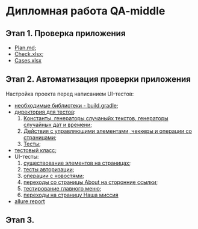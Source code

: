 # Дипломная работа QA-middle
## Этап 1. Проверка приложения
* [Plan.md](https://github.com/VladKoretski/FinalWork/blob/main/Plan.md "Описание плана по проверке и автоматизации приложения");
* [Check.xlsx](https://github.com/VladKoretski/FinalWork/blob/main/Check.xlsx "Чек-лист проекта и отметками о пройденых и непройденых тестах");
* [Cases.xlsx](https://github.com/VladKoretski/FinalWork/blob/main/Cases.xlsx "Тест-кейсы")

## Этап 2. Автоматизация проверки приложения  
Настройка проекта перед написанием UI-тестов:  
* [необходимые библиотеки - build.gradle](https://github.com/VladKoretski/FinalWork/blob/main/ApplicationForTest/build.gradle);  
* [директория для тестов](https://github.com/VladKoretski/FinalWork/tree/main/ApplicationForTest/src/androidTest/java/ru/iteco/fmhandroid/ui):
  1. [Константы, генераторы случаныйх текстов, генераторы случайных дат и времени](https://github.com/VladKoretski/FinalWork/tree/main/ApplicationForTest/src/androidTest/java/ru/iteco/fmhandroid/ui/datasources);
  2. [Действия с управляющими элементами, чеккеры и операции со страницами](https://github.com/VladKoretski/FinalWork/tree/main/ApplicationForTest/src/androidTest/java/ru/iteco/fmhandroid/ui/operations);  
  3. [Тесты](https://github.com/VladKoretski/FinalWork/tree/main/ApplicationForTest/src/androidTest/java/ru/iteco/fmhandroid/ui/tests);  
* [тестовый класс](https://github.com/VladKoretski/FinalWork/tree/main/ApplicationForTest/app/src/androidTest/java/ru/iteco/fmhandroid/ui/tests);  
* UI-тесты:  
  1. [существование элементов на страницах](https://github.com/VladKoretski/FinalWork/blob/main/ApplicationForTest/src/androidTest/java/ru/iteco/fmhandroid/ui/tests/ElementsExistenceTest.java);  
  2. [тесты авторизации](https://github.com/VladKoretski/FinalWork/blob/main/ApplicationForTest/src/androidTest/java/ru/iteco/fmhandroid/ui/tests/AuthorizationPageTest.java);  
  3. [операции с новостями](https://github.com/VladKoretski/FinalWork/blob/main/ApplicationForTest/src/androidTest/java/ru/iteco/fmhandroid/ui/tests/NewsPageFunctionsTest.java);
  4. [переходы со страницы About на сторонние ссылки](https://github.com/VladKoretski/FinalWork/blob/main/ApplicationForTest/src/androidTest/java/ru/iteco/fmhandroid/ui/tests/AboutPageLinksTest.java);
  5. [тестирование главного меню](https://github.com/VladKoretski/FinalWork/blob/main/ApplicationForTest/src/androidTest/java/ru/iteco/fmhandroid/ui/tests/MainMenuTest.java);
  6. [переходы на страницу Наша миссия](https://github.com/VladKoretski/FinalWork/blob/main/ApplicationForTest/src/androidTest/java/ru/iteco/fmhandroid/ui/tests/OurMissionPageTest.java)  
* [allure report](https://github.com/VladKoretski/FinalWork/tree/main/report)   
  
## Этап 3.


